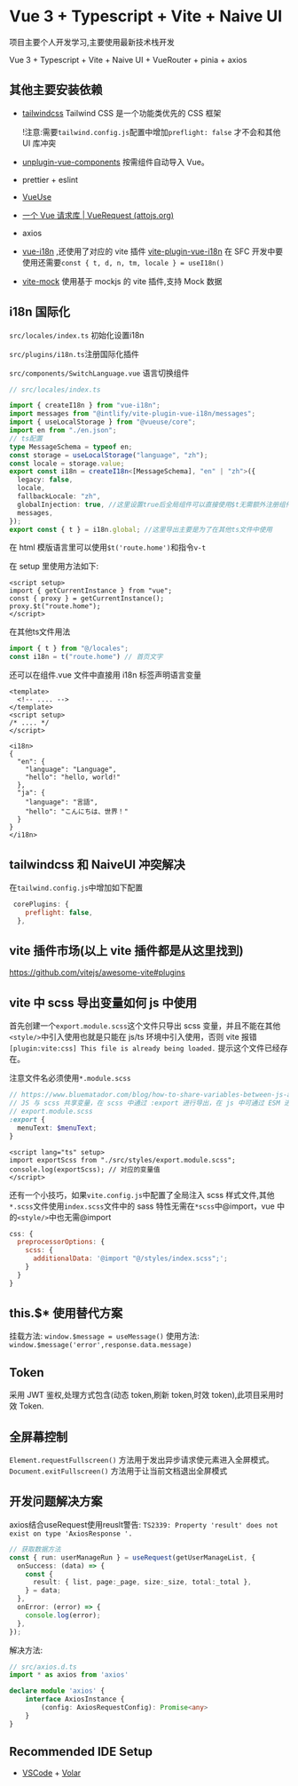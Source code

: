 # Vue 3 + Typescript + Vite + Naive UI

项目主要个人开发学习,主要使用最新技术栈开发

Vue 3 + Typescript + Vite + Naive UI + VueRouter + pinia + axios

## 其他主要安装依赖

- [tailwindcss](https://www.tailwindcss.cn/) Tailwind CSS 是一个功能类优先的 CSS 框架

  !注意:需要`tailwind.config.js`配置中增加`preflight: false` 才不会和其他 UI 库冲突

- [unplugin-vue-components](https://github.com/antfu/unplugin-vue-components) 按需组件自动导入 Vue。

- prettier + eslint

- [VueUse](https://vueuse.org/)

- [一个 Vue 请求库 | VueRequest (attojs.org)](https://cn.attojs.org/)

- axios

- [vue-i18n](https://vue-i18n.intlify.dev/) ,还使用了对应的 vite 插件 [vite-plugin-vue-i18n](https://github.com/intlify/bundle-tools)
  在 SFC 开发中要使用还需要`const { t, d, n, tm, locale } = useI18n()`
- [vite-mock](https://github.com/anncwb/vite-plugin-mock) 使用基于 mockjs 的 vite 插件,支持 Mock 数据

## i18n 国际化
`src/locales/index.ts` 初始化设置i18n

`src/plugins/i18n.ts`注册国际化插件

`src/components/SwitchLanguage.vue` 语言切换组件

```typescript
// src/locales/index.ts

import { createI18n } from "vue-i18n";
import messages from "@intlify/vite-plugin-vue-i18n/messages";
import { useLocalStorage } from "@vueuse/core";
import en from "./en.json";
// ts配置
type MessageSchema = typeof en;
const storage = useLocalStorage("language", "zh");
const locale = storage.value;
export const i18n = createI18n<[MessageSchema], "en" | "zh">({
  legacy: false,
  locale,
  fallbackLocale: "zh",
  globalInjection: true, //这里设置true后全局组件可以直接使用$t无需额外注册组件 set
  messages,
});
export const { t } = i18n.global; //这里导出主要是为了在其他ts文件中使用
```

在 html 模版语言里可以使用`$t('route.home')`和指令`v-t`

在 setup 里使用方法如下:

```vue
<script setup>
import { getCurrentInstance } from "vue";
const { proxy } = getCurrentInstance();
proxy.$t("route.home");
</script>
```
在其他ts文件用法

```ts
import { t } from "@/locales";
const i18n = t("route.home") // 首页文字
```

还可以在组件.vue 文件中直接用 i18n 标签声明语言变量

```vue
<template>
  <!-- .... -->
</template>
<script setup>
/* .... */
</script>

<i18n>
{
  "en": {
    "language": "Language",
    "hello": "hello, world!"
  },
  "ja": {
    "language": "言語",
    "hello": "こんにちは、世界！"
  }
}
</i18n>
```

## tailwindcss 和 NaiveUI 冲突解决

在`tailwind.config.js`中增加如下配置

```js
 corePlugins: {
    preflight: false,
  },
```

## vite 插件市场(以上 vite 插件都是从这里找到)

https://github.com/vitejs/awesome-vite#plugins

## vite 中 scss 导出变量如何 js 中使用

首先创建一个`export.module.scss`这个文件只导出 scss 变量，并且不能在其他`<style/>`中引入使用也就是只能在 js/ts 环境中引入使用，否则 vite 报错`[plugin:vite:css] This file is already being loaded.` 提示这个文件已经存在。

注意文件名必须使用`*.module.scss`

```scss
// https://www.bluematador.com/blog/how-to-share-variables-between-js-and-sass
// JS 与 scss 共享变量，在 scss 中通过 :export 进行导出，在 js 中可通过 ESM 进行导入
// export.module.scss
:export {
  menuText: $menuText;
}
```

```vue
<script lang="ts" setup>
import exportScss from "./src/styles/export.module.scss";
console.log(exportScss); // 对应的变量值
</script>
```

还有一个小技巧，如果`vite.config.js`中配置了全局注入 scss 样式文件,其他`*.scss`文件使用`index.scss`文件中的 sass 特性无需在`*scss`中@import，vue 中的`<style/>`中也无需@import

```js
css: {
  preprocessorOptions: {
    scss: {
      additionalData: '@import "@/styles/index.scss";';
    }
  }
}
```

## this.$\* 使用替代方案

挂载方法: `window.$message = useMessage()`
使用方法: `window.$message('error',response.data.message)`

## Token

采用 JWT 鉴权,处理方式包含(动态 token,刷新 token,时效 token),此项目采用时效 Token.

## 全屏幕控制
`Element.requestFullscreen()` 方法用于发出异步请求使元素进入全屏模式。
`Document.exitFullscreen()` 方法用于让当前文档退出全屏模式

## 开发问题解决方案

axios结合useRequest使用reuslt警告:
`TS2339: Property 'result' does not exist on type 'AxiosResponse '.`
```typescript
// 获取数据方法
const { run: userManageRun } = useRequest(getUserManageList, {
  onSuccess: (data) => {
    const {
      result: { list, page:_page, size:_size, total:_total },
    } = data;
  },
  onError: (error) => {
    console.log(error);
  },
});
```
解决方法:
```typescript
// src/axios.d.ts
import * as axios from 'axios'

declare module 'axios' {
    interface AxiosInstance {
        (config: AxiosRequestConfig): Promise<any>
    }
}

```
## Recommended IDE Setup

- [VSCode](https://code.visualstudio.com/) + [Volar](https://marketplace.visualstudio.com/items?itemName=johnsoncodehk.volar)
